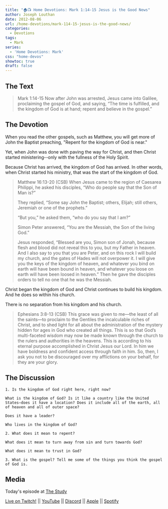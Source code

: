 ```yaml
---
title: "🏠📺 Home Devotions: Mark 1:14-15 Jesus is the Good News"
author: Joseph Louthan
date: 2012-08-06
url: /home-devotions/mark-114-15-jesus-is-the-good-news/
categories:
  - Devotions
tags:
  - Mark
series:
  - 'Home Devotions: Mark'
css: "home-devos"
showtoc: true
draft: false
---
```


## The Text

>Mark 1:14-15 Now after John was arrested, Jesus came into Galilee, proclaiming the gospel of God, and saying, “The time is fulfilled, and the kingdom of God is at hand; repent and believe in the gospel.”

## The Devotion

When you read the other gospels, such as Matthew, you will get more of John the Baptist preaching, "Repent for the kingdom of God is near."

Yet, when John was done with paving the way for Christ, and then Christ started ministering--only with the fullness of the Holy Spirit.

Because Christ has arrived, the kingdom of God has arrived. In other words, when Christ started his ministry, that was the start of the kingdom of God.

>Matthew 16:13-20 (CSB) When Jesus came to the region of Caesarea Philippi, he asked his disciples, “Who do people say that the Son of Man is?”
>
>They replied, “Some say John the Baptist; others, Elijah; still others, Jeremiah or one of the prophets.”
>
>“But you,” he asked them, “who do you say that I am?”
>
>Simon Peter answered, “You are the Messiah, the Son of the living God.”
>
>Jesus responded, “Blessed are you, Simon son of Jonah, because flesh and blood did not reveal this to you, but my Father in heaven. And I also say to you that you are Peter, and on this rock I will build my church, and the gates of Hades will not overpower it. I will give you the keys of the kingdom of heaven, and whatever you bind on earth will have been bound in heaven, and whatever you loose on earth will have been loosed in heaven.” Then he gave the disciples orders to tell no one that he was the Messiah.

Christ began the kingdom of God and Christ continues to build his kingdom. And he does so within his church.

There is no separation from his kingdom and his church.

>Ephesians 3:8-13 (CSB) This grace was given to me—the least of all the saints—to proclaim to the Gentiles the incalculable riches of Christ, and to shed light for all about the administration of the mystery hidden for ages in God who created all things. This is so that God’s multi-faceted wisdom may now be made known through the church to the rulers and authorities in the heavens. This is according to his eternal purpose accomplished in Christ Jesus our Lord. In him we have boldness and confident access through faith in him. So, then, I ask you not to be discouraged over my afflictions on your behalf, for they are your glory.

## The Discussion

```text
1. Is the kingdom of God right here, right now?

What is the kingdom of God? Is it like a country like the United States—does it have a location? Does it include all of the earth, all of heaven and all of outer space?

Does it have a leader?

Who lives in the kingdom of God?

2. What does it mean to repent?

What does it mean to turn away from sin and turn towards God?

What does it mean to trust in God?

3. What is the gospel? Tell me some of the things you think the gospel of God is.
```

## Media

Today's episode at [The Study](http://study.theologic.us/podcast/home-devotions-mark-114-15-jesus-is-the-good-news/)

[Live on Twitch!](http://twitch.theologic.us) || [YouTube](http://youtube.theologic.us) || [Discord](http://discord.theologic.us) || [Apple](https://podcasts.apple.com/us/podcast/the-study/id1557102127) || [Spotify](https://open.spotify.com/show/0Xs5qsNvWePyRqcmtOTPkR)
